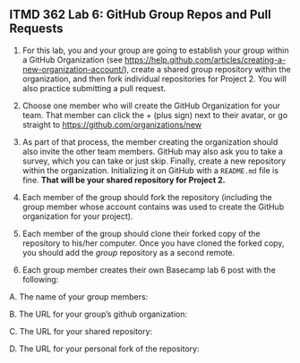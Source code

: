 ## ITMD 362 Lab 6: GitHub Group Repos and Pull Requests

1. For this lab, you and your group are going to establish your group within a GitHub Organization (see https://help.github.com/articles/creating-a-new-organization-account/), create a shared group repository within the organization, and then fork individual repositories for Project 2. You will also practice submitting a pull request.

2. Choose one member who will create the GitHub Organization for your team. That member can click the + (plus sign) next to their avatar, or go straight to https://github.com/organizations/new 

3. As part of that process, the member creating the organization should also invite the other team members. GitHub may also ask you to take a survey, which you can take or just skip. Finally, create a new repository within the organization. Initializing it on GitHub with a `README.md` file is fine. **That will be your shared repository for Project 2.**

4. Each member of the group should fork the repository (including the group member whose account contains was used to create the GitHub organization for your project).

5. Each member of the group should clone their forked copy of the repository to his/her computer. Once you have cloned the forked copy, you should add the *group* repository as a second remote.

6. Each group member creates their own Basecamp lab 6 post with the following:

A. The name of your group members:

B. The URL for your group’s github organization:

C. The URL for your shared repository:

D. The URL for your personal fork of the repository:

